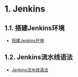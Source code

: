 # 1. Jenkins
## 1.1. 搭建Jenkins环境
- [搭建Jenkins环境](notes/Jenkins/搭建Jenkins环境/Jenkins搭建环境.md)

## 1.2. Jenkins流水线语法
- [Jenkins流水线语法](notes/Jenkins/Jenkins流水线语法/Jenkins流水线语法.md)
